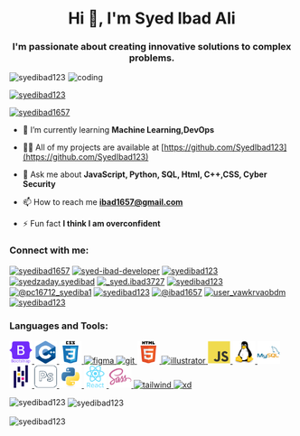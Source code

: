 <h1 align="center">Hi 👋, I'm Syed Ibad Ali</h1>
<h3 align="center">I'm passionate about creating innovative solutions to complex problems.</h3>

<img src="https://i.gifer.com/6tXM.gif"  align="right" alt="coding" width="400" />

<p align="left"> <img src="https://komarev.com/ghpvc/?username=syedibad123&label=Profile%20views&color=0e75b6&style=flat" alt="syedibad123" /> </p>

<p align="left"> <a href="https://github.com/ryo-ma/github-profile-trophy"><img src="https://github-profile-trophy.vercel.app/?username=syedibad123" alt="syedibad123" /></a> </p>

<p align="left"> <a href="https://twitter.com/syedibad1657" target="blank"><img src="https://img.shields.io/twitter/follow/syedibad1657?logo=twitter&style=for-the-badge" alt="syedibad1657" /></a> </p>

- 🌱 I’m currently learning **Machine Learning,DevOps**

- 👨‍💻 All of my projects are available at [https://github.com/SyedIbad123](https://github.com/SyedIbad123)

- 💬 Ask me about **JavaScript, Python, SQL, Html, C++,CSS, Cyber Security**

- 📫 How to reach me **ibad1657@gmail.com**

- ⚡ Fun fact **I think I am overconfident**

<h3 align="left">Connect with me:</h3>
<p align="left">
<a href="https://twitter.com/syedibad1657" target="blank"><img align="center" src="https://raw.githubusercontent.com/rahuldkjain/github-profile-readme-generator/master/src/images/icons/Social/twitter.svg" alt="syedibad1657" height="30" width="40" /></a>
<a href="https://linkedin.com/in/syed-ibad-developer" target="blank"><img align="center" src="https://raw.githubusercontent.com/rahuldkjain/github-profile-readme-generator/master/src/images/icons/Social/linked-in-alt.svg" alt="syed-ibad-developer" height="30" width="40" /></a>
<a href="https://codesandbox.com/syedibad123" target="blank"><img align="center" src="https://raw.githubusercontent.com/rahuldkjain/github-profile-readme-generator/master/src/images/icons/Social/codesandbox.svg" alt="syedibad123" height="30" width="40" /></a>
<a href="https://fb.com/syedzaday.syedibad" target="blank"><img align="center" src="https://raw.githubusercontent.com/rahuldkjain/github-profile-readme-generator/master/src/images/icons/Social/facebook.svg" alt="syedzaday.syedibad" height="30" width="40" /></a>
<a href="https://instagram.com/_syed.ibad3727" target="blank"><img align="center" src="https://raw.githubusercontent.com/rahuldkjain/github-profile-readme-generator/master/src/images/icons/Social/instagram.svg" alt="_syed.ibad3727" height="30" width="40" /></a>
<a href="https://www.codechef.com/users/syedibad123" target="blank"><img align="center" src="https://cdn.jsdelivr.net/npm/simple-icons@3.1.0/icons/codechef.svg" alt="syedibad123" height="30" width="40" /></a>
<a href="https://www.hackerrank.com/@pc16712_syediba1" target="blank"><img align="center" src="https://raw.githubusercontent.com/rahuldkjain/github-profile-readme-generator/master/src/images/icons/Social/hackerrank.svg" alt="@pc16712_syediba1" height="30" width="40" /></a>
<a href="https://www.leetcode.com/syedibad123" target="blank"><img align="center" src="https://raw.githubusercontent.com/rahuldkjain/github-profile-readme-generator/master/src/images/icons/Social/leet-code.svg" alt="syedibad123" height="30" width="40" /></a>
<a href="https://www.hackerearth.com/@ibad1657" target="blank"><img align="center" src="https://raw.githubusercontent.com/rahuldkjain/github-profile-readme-generator/master/src/images/icons/Social/hackerearth.svg" alt="@ibad1657" height="30" width="40" /></a>
<a href="https://auth.geeksforgeeks.org/user/user_vawkrvaobdm" target="blank"><img align="center" src="https://raw.githubusercontent.com/rahuldkjain/github-profile-readme-generator/master/src/images/icons/Social/geeks-for-geeks.svg" alt="user_vawkrvaobdm" height="30" width="40" /></a>
<a href="https://www.topcoder.com/members/syedibad123" target="blank"><img align="center" src="https://raw.githubusercontent.com/rahuldkjain/github-profile-readme-generator/master/src/images/icons/Social/topcoder.svg" alt="syedibad123" height="30" width="40" /></a>
</p>

<h3 align="left">Languages and Tools:</h3>
<p align="left"> <a href="https://getbootstrap.com" target="_blank" rel="noreferrer"> <img src="https://raw.githubusercontent.com/devicons/devicon/master/icons/bootstrap/bootstrap-plain-wordmark.svg" alt="bootstrap" width="40" height="40"/> </a> <a href="https://www.w3schools.com/cpp/" target="_blank" rel="noreferrer"> <img src="https://raw.githubusercontent.com/devicons/devicon/master/icons/cplusplus/cplusplus-original.svg" alt="cplusplus" width="40" height="40"/> </a> <a href="https://www.w3schools.com/css/" target="_blank" rel="noreferrer"> <img src="https://raw.githubusercontent.com/devicons/devicon/master/icons/css3/css3-original-wordmark.svg" alt="css3" width="40" height="40"/> </a> <a href="https://www.figma.com/" target="_blank" rel="noreferrer"> <img src="https://www.vectorlogo.zone/logos/figma/figma-icon.svg" alt="figma" width="40" height="40"/> </a> <a href="https://git-scm.com/" target="_blank" rel="noreferrer"> <img src="https://www.vectorlogo.zone/logos/git-scm/git-scm-icon.svg" alt="git" width="40" height="40"/> </a> <a href="https://www.w3.org/html/" target="_blank" rel="noreferrer"> <img src="https://raw.githubusercontent.com/devicons/devicon/master/icons/html5/html5-original-wordmark.svg" alt="html5" width="40" height="40"/> </a> <a href="https://www.adobe.com/in/products/illustrator.html" target="_blank" rel="noreferrer"> <img src="https://www.vectorlogo.zone/logos/adobe_illustrator/adobe_illustrator-icon.svg" alt="illustrator" width="40" height="40"/> </a> <a href="https://developer.mozilla.org/en-US/docs/Web/JavaScript" target="_blank" rel="noreferrer"> <img src="https://raw.githubusercontent.com/devicons/devicon/master/icons/javascript/javascript-original.svg" alt="javascript" width="40" height="40"/> </a> <a href="https://www.linux.org/" target="_blank" rel="noreferrer"> <img src="https://raw.githubusercontent.com/devicons/devicon/master/icons/linux/linux-original.svg" alt="linux" width="40" height="40"/> </a> <a href="https://www.mysql.com/" target="_blank" rel="noreferrer"> <img src="https://raw.githubusercontent.com/devicons/devicon/master/icons/mysql/mysql-original-wordmark.svg" alt="mysql" width="40" height="40"/> </a> <a href="https://pandas.pydata.org/" target="_blank" rel="noreferrer"> <img src="https://raw.githubusercontent.com/devicons/devicon/2ae2a900d2f041da66e950e4d48052658d850630/icons/pandas/pandas-original.svg" alt="pandas" width="40" height="40"/> </a> <a href="https://www.photoshop.com/en" target="_blank" rel="noreferrer"> <img src="https://raw.githubusercontent.com/devicons/devicon/master/icons/photoshop/photoshop-line.svg" alt="photoshop" width="40" height="40"/> </a> <a href="https://www.python.org" target="_blank" rel="noreferrer"> <img src="https://raw.githubusercontent.com/devicons/devicon/master/icons/python/python-original.svg" alt="python" width="40" height="40"/> </a> <a href="https://reactjs.org/" target="_blank" rel="noreferrer"> <img src="https://raw.githubusercontent.com/devicons/devicon/master/icons/react/react-original-wordmark.svg" alt="react" width="40" height="40"/> </a> <a href="https://sass-lang.com" target="_blank" rel="noreferrer"> <img src="https://raw.githubusercontent.com/devicons/devicon/master/icons/sass/sass-original.svg" alt="sass" width="40" height="40"/> </a> <a href="https://tailwindcss.com/" target="_blank" rel="noreferrer"> <img src="https://www.vectorlogo.zone/logos/tailwindcss/tailwindcss-icon.svg" alt="tailwind" width="40" height="40"/> </a> <a href="https://www.adobe.com/products/xd.html" target="_blank" rel="noreferrer"> <img src="https://cdn.worldvectorlogo.com/logos/adobe-xd.svg" alt="xd" width="40" height="40"/> </a> </p>

<p><img align="left" src="https://github-readme-stats.vercel.app/api/top-langs?username=syedibad123&show_icons=true&locale=en&layout=compact" alt="syedibad123" /></p>

<p>&nbsp;<img align="center" src="https://github-readme-stats.vercel.app/api?username=syedibad123&show_icons=true&locale=en" alt="syedibad123" /></p>

<p><img align="center" src="https://github-readme-streak-stats.herokuapp.com/?user=syedibad123&" alt="syedibad123" /></p>
